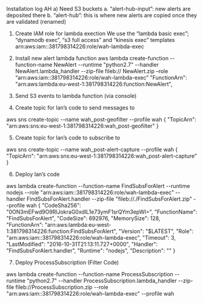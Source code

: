 Installation log AH
a)	Need S3 buckets
a.	“alert-hub-input”: new alerts are deposited there
b.	“alert-hub”: this is where new alerts are copied once they are validated (renamed)

1)	Create IAM role for lambda exection
We use the “lambda basic exec”; “dynamodb exec”, “s3 full access” and “kinesis exec” templates
arn:aws:iam::381798314226:role/wah-lambda-exec
2)	Install new alert lambda function
aws lambda create-function --function-name NewAlert --runtime "python2.7" --handler NewAlert.lambda_handler --zip-file fileb:// NewAlert.zip –role “arn:aws:iam::381798314226:role/wah-lambda-exec”
"FunctionArn": "arn:aws:lambda:eu-west-1:381798314226:function:NewAlert",

3)	Send S3 events to lambda function (via console)

4)	Create topic for Ian’s code to send messages to

aws sns create-topic --name wah_post-geofilter   --profile wah
{
    "TopicArn": "arn:aws:sns:eu-west-1:381798314226:wah_post-geofilter"
}

5)	Create topic for Ian’s code to subscribe to

aws sns create-topic --name wah_post-alert-capture   --profile wah
{
    "TopicArn": "arn:aws:sns:eu-west-1:381798314226:wah_post-alert-capture"
}

6)	Deploy Ian’s code

aws lambda create-function   --function-name FindSubsForAlert   --runtime nodejs    --role "arn:aws:iam::381798314226:role/wah-lambda-exec"  --handler FindSubsForAlert.handler     --zip-file "fileb://./FindSubsForAlert.zip" --profile wah
{
    "CodeSha256": "0ON3mEFwd9O9RlJokraG0xdIL1e73ymF1srQYm3epWI=",
    "FunctionName": "FindSubsForAlert",
    "CodeSize": 692976,
    "MemorySize": 128,
    "FunctionArn": "arn:aws:lambda:eu-west-1:381798314226:function:FindSubsForAlert",
    "Version": "$LATEST",
    "Role": "arn:aws:iam::381798314226:role/wah-lambda-exec",
    "Timeout": 3,
    "LastModified": "2016-10-31T21:13:11.727+0000",
    "Handler": "FindSubsForAlert.handler",
    "Runtime": "nodejs",
    "Description": ""
}


7)	Deploy ProcessSubscription (Filter Code)

aws lambda create-function --function-name ProcessSubscription --runtime "python2.7" --handler ProcessSubscription.lambda_handler --zip-file fileb://ProcessSubscription.zip --role "arn:aws:iam::381798314226:role/wah-lambda-exec" --profile wah

